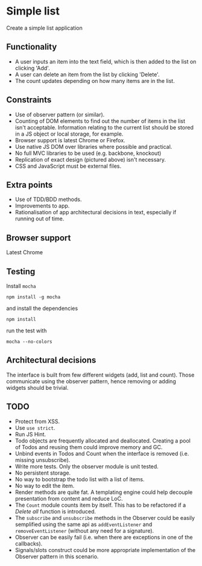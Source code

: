 # Simple list
Create a simple list application

## Functionality
- A user inputs an item into the text field, which is then added to the list on clicking 'Add'.
- A user can delete an item from the list by clicking 'Delete'.
- The count updates depending on how many items are in the list.

## Constraints
- Use of observer pattern (or similar).
- Counting of DOM elements to find out the number of items in the list isn't acceptable. Information relating to the current list should be stored in a JS object or local storage, for example.
- Browser support is latest Chrome or Firefox.
- Use native JS DOM over libraries where possible and practical.
- No full MVC libraries to be used (e.g. backbone, knockout)
- Replication of exact design (pictured above) isn't necessary.
- CSS and JavaScript must be external files.

## Extra points
- Use of TDD/BDD methods.
- Improvements to app.
- Rationalisation of app architectural decisions in text, especially if running out of time.

## Browser support
Latest Chrome

## Testing
Install `mocha`

    npm install -g mocha

and install the dependencies

    npm install

run the test with

    mocha --no-colors

## Architectural decisions
The interface is built from few different widgets (add, list and count). Those
communicate using the observer pattern, hence removing or adding widgets should
be trivial.

## TODO
- Protect from XSS.
- Use `use strict`.
- Run JS Hint.
- Todo objects are frequently allocated and deallocated. Creating a pool of
  Todos and reusing them could improve memory and GC.
- Unbind events in Todos and Count when the interface is removed (i.e. missing
  unsubscribe).
- Write more tests. Only the observer module is unit tested.
- No persistent storage.
- No way to bootstrap the todo list with a list of items.
- No way to edit the item.
- Render methods are quite fat. A templating engine could help decouple
  presentation from content and reduce LoC.
- The `Count` module counts item by itself. This has to be refactored if
  a *Delete all* function is introduced.
- The `subscribe` and `unsubscribe` methods in the Observer could be easily
  semplified using the same api as `addEventListener` and `removeEventListener`
  (without any need for a signature).
- Observer can be easily fail (i.e. when there are exceptions in one of the callbacks).
- Signals/slots construct could be more appropriate implementation of the Observer
  pattern in this scenario.

